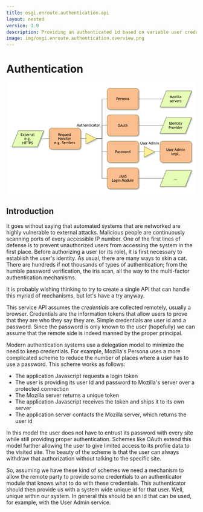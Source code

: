 ```yaml
---
title: osgi.enroute.authentication.api
layout: nested
version: 1.0
description: Providing an authenticated id based on variable user credentials.
image: img/osgi.enroute.authentication.overview.png
---
```

# Authentication

![Authenticator Service Collaboration Overview](img/osgi.enroute.authentication.overview.png)

## Introduction

It goes without saying that automated systems that are networked are highly vulnerable to external attacks. Malicious people are continuously scanning ports of every accessible IP number. One of the first lines of defense is to prevent unauthorized users from accessing the system in the first place. Before authorizing a user (or its role), it is first necessary to establish the user's identity. As usual, there are many ways to skin a cat. There are hundreds if not thousands of types of authentication; from the humble password verification, the iris scan, all the way to the multi-factor authentication mechanisms.

It is probably wishing thinking to try to create a single API that can handle this myriad of mechanisms, but let's have a try anyway.

This service API assumes the _credentials_ are collected remotely, usually a browser. Credentials are the information tokens that allow users to prove that they are who they say they are. Simple credentials are user id and a password. Since the password is only known to the user (hopefully) we can assume that the remote side is indeed manned by the proper principal. 

Modern authentication systems use a delegation model to minimize the need to keep credentials. For example, Mozilla's Persona uses a more complicated scheme to reduce the number of places where a user has to use a password. This scheme works as follows:

* The application Javascript requests a login token
* The user is providing its user Id and password to Mozilla's server over a protected connection
* The Mozilla server returns a unique token
* The application Javascript receives the token and ships it to its own server
* The application server contacts the Mozilla server, which returns the user id

In this model the user does not have to entrust its password with every site while still providing proper authentication. Schemes like OAuth extend this model further allowing the user to give limited access to its profile data to the visited site. The beauty of the scheme is that the user can always withdraw that authorization without talking to the specific site.

So, assuming we have these kind of schemes we need a mechanism to allow the remote party to provide some credentials to an authenticator module that knows what to do with these credentials. This authenticator should then provide us with a system wide unique id for that user. Well, unique within our system. In general this should be an id that can be used, for example, with the User Admin service.



